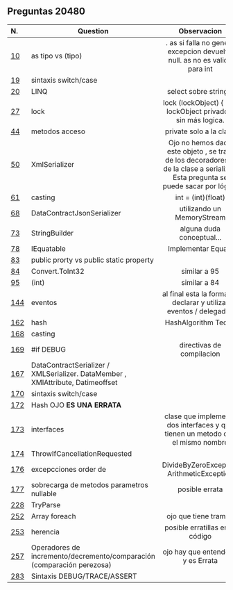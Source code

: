 ## Preguntas **20480**


| N. | Question | Observacion
| :--- | --- | :---:
| [10](./10/) | as tipo vs (tipo) | . as si falla no genera excepcion devuelve null.   as no es valido para int
| [19](./10/)  | sintaxis switch/case
| [20](./20/) | LINQ | select sobre string[]
| [27](./27/readme.md) | lock | lock (lockObject) { .... } lockObject privado y sin más logica.
| [44](./44/) | metodos acceso | private solo a la clase
| [50](./50/) | XmlSerializer | Ojo no hemos dado este objeto , se trata de los decoradores [] de la clase a serializar. Esta pregunta se puede sacar por lógica
| [61](./61/) | casting | int = (int)(float)   
| [68](./68/) | DataContractJsonSerializer | utilizando un MemoryStream   
| [73](./73/) | StringBuilder | alguna duda conceptual...    
| [78](./78/) | IEquatable | Implementar Equals    
| [83](./83/) | public prorty vs public static property |      
| [84](./84/) |  Convert.ToInt32 | similar a 95    
| [95](./95/) | (int) | similar a 84    
| [144](./144/) | eventos | al final esta la forma de declarar y utilizar eventos / delegados  
| [162](./162/) | hash  |  HashAlgorithm Teoria
| [168](./168/) | casting |    
| [169](./169/) | #if DEBUG | directivas de compilacion 
| [167](./167)  | DataContractSerializer / XMLSerializer. DataMember , XMlAttribute, Datimeoffset 
| [170](./170/) | sintaxis switch/case |    
| [172](./172/) | Hash  OJO __ES UNA ERRATA__|  
| [173](./173/) | interfaces | clase que implementa dos interfaces y que tienen un metodo con el mismo nombre  
| [174](./174/) | ThrowIfCancellationRequested |   
| [176](./176/) | excepcciones order de | DivideByZeroException  ArithmeticException    
| [177](./177/) | sobrecarga de metodos parametros nullable | posible errata    
| [228](./228/) | TryParse |    
| [252](./252/) | Array foreach | ojo que tiene trampa    
| [253](./253/) | herencia |  posible erratillas en el código    
| [257](./257/) | Operadores de incremento/decremento/comparación (comparación perezosa) | ojo hay que entenderlo y es Errata    
| [283](./283/) | Sintaxis DEBUG/TRACE/ASSERT |     













